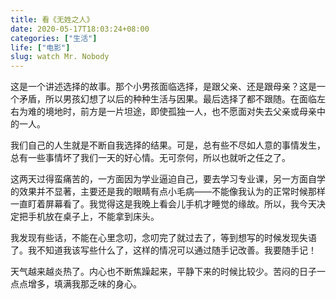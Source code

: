 ```yaml
---
title: 看《无姓之人》
date: 2020-05-17T18:03:24+08:00
categories: ["生活"]
life: ["电影"]
slug: watch Mr. Nobody
---
```


这是一个讲述选择的故事。那个小男孩面临选择，是跟父亲、还是跟母亲？这是一个矛盾，所以男孩幻想了以后的种种生活与因果。最后选择了都不跟随。在面临左右为难的境地时，前方是一片坦途，即使孤独一人，也不愿面对失去父亲或母亲中的一人。

我们自己的人生就是不断自我选择的结果。可是，总有些不尽如人意的事情发生，总有一些事情坏了我们一天的好心情。无可奈何，所以也就听之任之了。

这两天过得蛮痛苦的，一方面因为学业逼迫自己，要去学习专业课，另一方面自学的效果并不显著，主要还是我的眼睛有点小毛病——不能像我认为的正常时候那样一直盯着屏幕看了。我觉得这是我晚上看会儿手机才睡觉的缘故。所以，我今天决定把手机放在桌子上，不能拿到床头。

我发现有些话，不能在心里念叨，念叨完了就过去了，等到想写的时候发现失语了。我不知道我该写些什么了，这样的情况可以通过随手记改善。我要随手记！

天气越来越炎热了。内心也不断焦躁起来，平静下来的时候比较少。苦闷的日子一点点增多，填满我那乏味的身心。